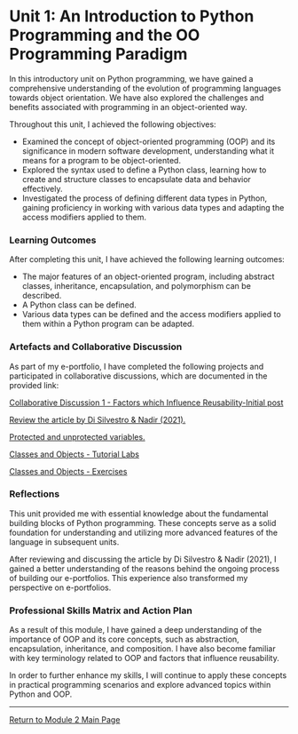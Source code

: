 # Unit 1: An Introduction to Python Programming and the OO Programming Paradigm

In this introductory unit on Python programming, we have gained a comprehensive understanding of the evolution of programming languages towards object orientation. We have also explored the challenges and benefits associated with programming in an object-oriented way.

Throughout this unit, I achieved the following objectives:
 - Examined the concept of object-oriented programming (OOP) and its significance in modern software development, understanding what it means for a program to be object-oriented.
 - Explored the syntax used to define a Python class, learning how to create and structure classes to encapsulate data and behavior effectively.
 - Investigated the process of defining different data types in Python, gaining proficiency in working with various data types and adapting the access modifiers applied to them.
  
### Learning Outcomes
After completing this unit, I have achieved the following learning outcomes:
 - The major features of an object-oriented program, including abstract classes, inheritance, encapsulation, and polymorphism can be described.
 - A Python class can be defined.
 - Various data types can be defined and the access modifiers applied to them within a Python program can be adapted.

### Artefacts and Collaborative Discussion 
As part of my e-portfolio, I have completed the following projects and participated in collaborative discussions, which are documented in the provided link:

[Collaborative Discussion 1 - Factors which Influence Reusability-Initial post](https://helenhelene.github.io/eportfolio/pdf/Module02_Discussion1_Initial.pdf)

[Review the article by Di Silvestro & Nadir (2021).](OOP_Unit01_Discuss.md)

[Protected and unprotected variables.](OOP_Unit01_ProtectedandUnprotectedvar.md)

[Classes and Objects - Tutorial Labs](OOP_Unit01_TutorialLab.md)

[Classes and Objects - Exercises](OOP_Unit01_CodioEx.md)

### Reflections
This unit provided me with essential knowledge about the fundamental building blocks of Python programming. These concepts serve as a solid foundation for understanding and utilizing more advanced features of the language in subsequent units.

After reviewing and discussing the article by Di Silvestro & Nadir (2021), I gained a better understanding of the reasons behind the ongoing process of building our e-portfolios. This experience also transformed my perspective on e-portfolios.

### Professional Skills Matrix and Action Plan
As a result of this module, I have gained a deep understanding of the importance of OOP and its core concepts, such as abstraction, encapsulation, inheritance, and composition. I have also become familiar with key terminology related to OOP and factors that influence reusability.

In order to further enhance my skills, I will continue to apply these concepts in practical programming scenarios and explore advanced topics within Python and OOP.

---

[Return to Module 2 Main Page](OOP.md)
